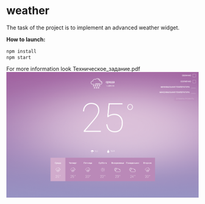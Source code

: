 # weather

The task of the project is to implement an advanced weather widget.

**How to launch:**
```
npm install
npm start
```
For more information look Техническое_задание.pdf
![screenshot](/screen/ScreenShot.png?raw=true)
